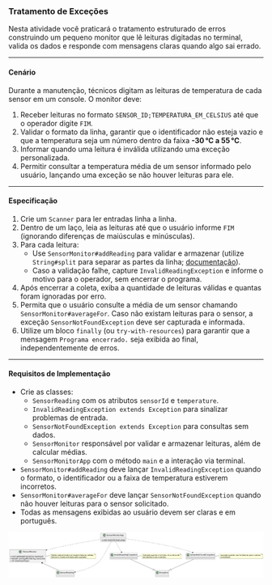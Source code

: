 ### Tratamento de Exceções

Nesta atividade você praticará o tratamento estruturado de erros construindo um pequeno monitor que lê leituras digitadas no terminal, valida os dados e responde com mensagens claras quando algo sai errado.

---

#### Cenário

Durante a manutenção, técnicos digitam as leituras de temperatura de cada sensor em um console. O monitor deve:

1. Receber leituras no formato `SENSOR_ID;TEMPERATURA_EM_CELSIUS` até que o operador digite `FIM`.
2. Validar o formato da linha, garantir que o identificador não esteja vazio e que a temperatura seja um número dentro da faixa **-30 °C a 55 °C**.
3. Informar quando uma leitura é inválida utilizando uma exceção personalizada.
4. Permitir consultar a temperatura média de um sensor informado pelo usuário, lançando uma exceção se não houver leituras para ele.

---

#### Especificação

1. Crie um `Scanner` para ler entradas linha a linha.
2. Dentro de um laço, leia as leituras até que o usuário informe `FIM` (ignorando diferenças de maiúsculas e minúsculas).
3. Para cada leitura:
   - Use `SensorMonitor#addReading` para validar e armazenar (utilize `String#split` para separar as partes da linha; [documentação](https://docs.oracle.com/en/java/javase/21/docs/api/java.base/java/lang/String.html#split(java.lang.String))).
   - Caso a validação falhe, capture `InvalidReadingException` e informe o motivo para o operador, sem encerrar o programa.
4. Após encerrar a coleta, exiba a quantidade de leituras válidas e quantas foram ignoradas por erro.
5. Permita que o usuário consulte a média de um sensor chamando `SensorMonitor#averageFor`. Caso não existam leituras para o sensor, a exceção `SensorNotFoundException` deve ser capturada e informada.
6. Utilize um bloco `finally` (ou `try-with-resources`) para garantir que a mensagem `Programa encerrado.` seja exibida ao final, independentemente de erros.

---

#### Requisitos de Implementação

- Crie as classes:
  - `SensorReading` com os atributos `sensorId` e `temperature`.
  - `InvalidReadingException extends Exception` para sinalizar problemas de entrada.
  - `SensorNotFoundException extends Exception` para consultas sem dados.
  - `SensorMonitor` responsável por validar e armazenar leituras, além de calcular médias.
  - `SensorMonitorApp` com o método `main` e a interação via terminal.
- `SensorMonitor#addReading` deve lançar `InvalidReadingException` quando o formato, o identificador ou a faixa de temperatura estiverem incorretos.
- `SensorMonitor#averageFor` deve lançar `SensorNotFoundException` quando não houver leituras para o sensor solicitado.
- Todas as mensagens exibidas ao usuário devem ser claras e em português.

![Diagrama de classes do monitor de sensores](doc/classes.png)
